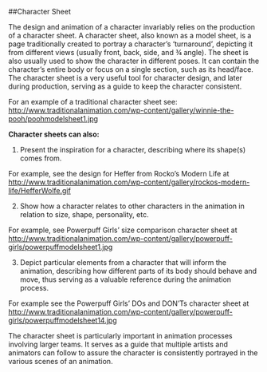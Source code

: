 ##Character Sheet

The design and animation of a character invariably relies on the production of a character sheet. A character sheet, also known as a model sheet, is a page traditionally created to portray a character’s ‘turnaround’, depicting it from different views (usually front, back, side, and ¾ angle). The sheet is also usually used to show the character in different poses. It can contain the character’s entire body or focus on a single section, such as its head/face. The character sheet is a very useful tool for character design, and later during production, serving as a guide to keep the character consistent.

For an example of a traditional character sheet see: 
http://www.traditionalanimation.com/wp-content/gallery/winnie-the-pooh/poohmodelsheet1.jpg

**Character sheets can also:**

1. Present the inspiration for a character, describing where its shape(s) comes from. 

 For example, see the design for Heffer from Rocko’s Modern Life at http://www.traditionalanimation.com/wp-content/gallery/rockos-modern-life/HefferWolfe.gif

2. Show how a character relates to other characters in the animation in relation to size, shape, personality, etc.
	
 For example, see Powerpuff Girls’ size comparison character sheet at
http://www.traditionalanimation.com/wp-content/gallery/powerpuff-girls/powerpuffmodelsheet1.jpg

3. Depict particular elements from a character that will inform the animation, describing how different parts of its body should behave and move, thus serving as a valuable reference during the animation process. 

 For example see the Powerpuff Girls’ DOs and DON’Ts character sheet at
http://www.traditionalanimation.com/wp-content/gallery/powerpuff-girls/powerpuffmodelsheet14.jpg

The character sheet is particularly important in animation processes involving larger teams. It serves as a guide that multiple artists and animators can follow to assure the character is consistently portrayed in the various scenes of an animation.
